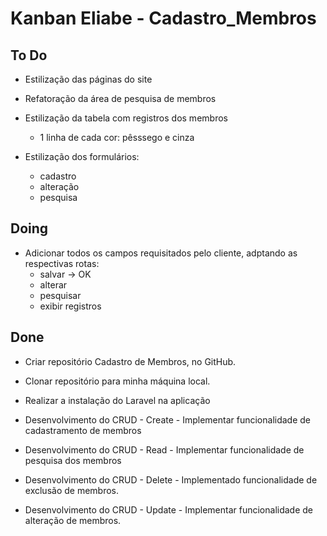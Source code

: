 # Kanban Eliabe - Cadastro_Membros

## To Do

- Estilização das páginas do site
- Refatoração da área de pesquisa de membros
- Estilização da tabela com registros dos membros
  - 1 linha de cada cor: pêsssego e cinza

- Estilização dos formulários:
  - cadastro
  - alteração
  - pesquisa

## Doing

- Adicionar todos os campos requisitados pelo cliente, adptando as respectivas rotas:
  - salvar -> OK
  - alterar
  - pesquisar
  - exibir registros

## Done

- Criar repositório Cadastro de Membros, no GitHub.

- Clonar repositório para minha máquina local.

- Realizar a instalação do Laravel na aplicação

- Desenvolvimento do CRUD - Create - Implementar funcionalidade de cadastramento de membros

- Desenvolvimento do CRUD - Read - Implementar funcionalidade de pesquisa dos membros

- Desenvolvimento do CRUD - Delete - Implementado funcionalidade de exclusão de membros.

- Desenvolvimento do CRUD - Update - Implementar funcionalidade de alteração de membros.
